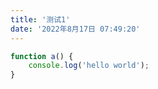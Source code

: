 ```yaml
---
title: '测试1'
date: '2022年8月17日 07:49:20'
---
```


```Javascript
function a() {
    console.log('hello world');
}
```